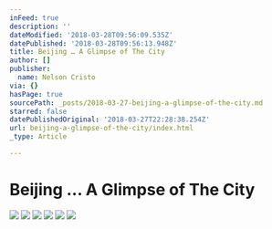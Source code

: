 ```yaml
---
inFeed: true
description: ''
dateModified: '2018-03-28T09:56:09.535Z'
datePublished: '2018-03-28T09:56:13.948Z'
title: Beijing … A Glimpse of The City
author: []
publisher:
  name: Nelson Cristo
via: {}
hasPage: true
sourcePath: _posts/2018-03-27-beijing-a-glimpse-of-the-city.md
starred: false
datePublishedOriginal: '2018-03-27T22:28:38.254Z'
url: beijing-a-glimpse-of-the-city/index.html
_type: Article

---
```

# Beijing ... A Glimpse of The City
![](https://the-grid-user-content.s3-us-west-2.amazonaws.com/1430df88-263f-4b4c-b814-78ece0d97d3d.jpg)
![](https://the-grid-user-content.s3-us-west-2.amazonaws.com/db8cfce3-5d8f-44bd-8f95-2487e5fd665f.jpg)
![](https://the-grid-user-content.s3-us-west-2.amazonaws.com/bdaead99-14ec-48e2-acdc-55e2e7245c69.jpg)
![](https://the-grid-user-content.s3-us-west-2.amazonaws.com/600396d7-a0dc-40f8-92dc-9f67ae3d6ad6.jpg)
![](https://the-grid-user-content.s3-us-west-2.amazonaws.com/324b526d-d411-496a-8785-b6da9585c3ee.jpg)
![](https://the-grid-user-content.s3-us-west-2.amazonaws.com/237529a7-5c1d-49b4-ad0a-f3f0278aacc7.jpg)
